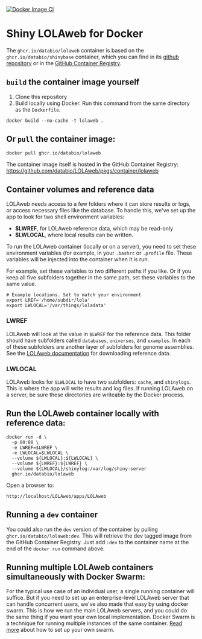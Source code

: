 [![Docker Image CI](https://github.com/databio/LOLAweb/actions/workflows/build.yml/badge.svg?branch=dev)](https://github.com/databio/LOLAweb/actions/workflows/build.yml)


# Shiny LOLAweb for Docker

The `ghcr.io/databio/lolaweb` container is based on the `ghcr.io/databio/shinybase` container, which you can find in its [github repository](https://github.com/databio/shinyBase) or in the [GitHub Container Registry](https://github.com/databio/shinyBase/pkgs/container/shinybase).

## `build` the container image yourself

1. Clone this repository
2. Build locally using Docker. Run this command from the same directory as the `Dockerfile`.

```docker build --no-cache -t lolaweb .```


## Or `pull` the container image:

```docker pull ghcr.io/databio/lolaweb```

The container image itself is hosted in the GitHub Container Registry: https://github.com/databio/LOLAweb/pkgs/container/lolaweb

## Container volumes and reference data

LOLAweb needs access to a few folders where it can store results or logs, or access necessary files like the database. To handle this, we've set up the app to look for two shell environment variables:

* **$LWREF**, for LOLAweb reference data, which may be read-only
* **$LWLOCAL**, where local results can be written.

To run the LOLAweb container (locally or on a server), you need to set these environment variables (for example, in your `.bashrc` or `.profile` file. These variables will be injected into the container when it is run.

For example, set these variables to two different paths if you like. Or if you keep all five subfolders together in the same path, set these variables to the same value.

```
# Example locations. Set to match your environment
export LREF='/home/subdir/lola'
export LWLOCAL='/var/things/loladata'
```


### LWREF

LOLAweb will look at the value in `$LWREF` for the reference data. This folder should have subfolders called `databases`, `universes`, and `examples`. In each of these subfolders are another layer of subfolders for genome assemblies. See the [LOLAweb documentation](https://github.com/databio/LOLAweb/tree/master/apps/LOLAweb) for downloading reference data.
 
### LWLOCAL

LOLAweb looks for `$LWLOCAL` to have two subfolders: `cache`, and `shinylogs`. This is where the app will write results and log files. If running LOLAweb on a server, be sure these directories are writeable by the Docker process.

## Run the LOLAweb container locally with reference data:

    docker run -d \
      -p 80:80 \
      -e LWREF=$LWREF \
      -e LWLOCAL=$LWLOCAL \
      --volume ${LWLOCAL}:${LWLOCAL} \
      --volume ${LWREF}:${LWREF} \
      --volume ${LWLOCAL}/shinylog:/var/log/shiny-server
      ghcr.io/databio/lolaweb

Open a browser to:
```
http://localhost/LOLAweb/apps/LOLAweb
```

## Running a `dev` container

You could also run the `dev` version of the container by pulling `ghcr.io/databio/lolaweb:dev`. This will retrieve the dev tagged image from the GitHub Container Registry. Just add `:dev` to the container name at the end of the `docker run` command above.


## Running multiple LOLAweb containers simultaneously with Docker Swarm:

For the typical use case of an individual user, a single running container will suffice. But if you need to set up an enterprise-level LOLAweb server that can handle concurrent users, we've also made that easy by using docker swarm. This is how we run the main LOLAweb servers, and you could do the same thing if you want your own local implementation. Docker Swarm is a technique for running multiple instances of the same container. [Read more](swarm/README.md) about how to set up your own swarm.

